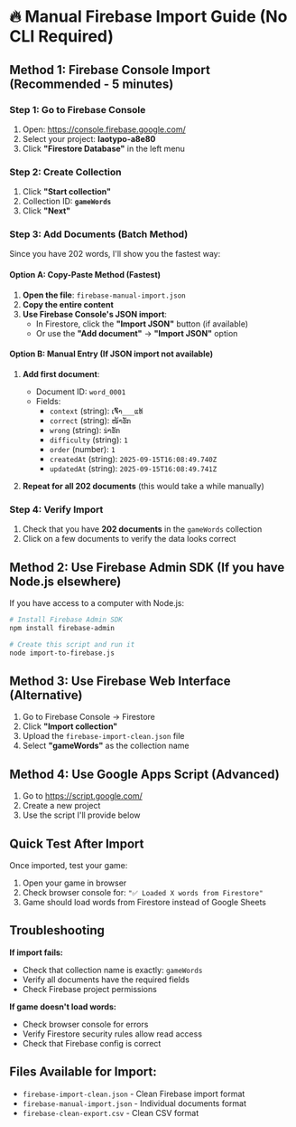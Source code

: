 # 🔥 Manual Firebase Import Guide (No CLI Required)

## Method 1: Firebase Console Import (Recommended - 5 minutes)

### Step 1: Go to Firebase Console
1. Open: https://console.firebase.google.com/
2. Select your project: **laotypo-a8e80**
3. Click **"Firestore Database"** in the left menu

### Step 2: Create Collection
1. Click **"Start collection"**
2. Collection ID: **`gameWords`**
3. Click **"Next"**

### Step 3: Add Documents (Batch Method)
Since you have 202 words, I'll show you the fastest way:

#### Option A: Copy-Paste Method (Fastest)
1. **Open the file**: `firebase-manual-import.json`
2. **Copy the entire content**
3. **Use Firebase Console's JSON import**:
   - In Firestore, click the **"Import JSON"** button (if available)
   - Or use the **"Add document"** → **"Import JSON"** option

#### Option B: Manual Entry (If JSON import not available)
1. **Add first document**:
   - Document ID: `word_0001`
   - Fields:
     - `context` (string): `ເຈົ້າ___ແທ້`
     - `correct` (string): `ໜ້າຮັກ`
     - `wrong` (string): `ນ່າຮັກ`
     - `difficulty` (string): `1`
     - `order` (number): `1`
     - `createdAt` (string): `2025-09-15T16:08:49.740Z`
     - `updatedAt` (string): `2025-09-15T16:08:49.741Z`

2. **Repeat for all 202 documents** (this would take a while manually)

### Step 4: Verify Import
1. Check that you have **202 documents** in the `gameWords` collection
2. Click on a few documents to verify the data looks correct

## Method 2: Use Firebase Admin SDK (If you have Node.js elsewhere)

If you have access to a computer with Node.js:

```bash
# Install Firebase Admin SDK
npm install firebase-admin

# Create this script and run it
node import-to-firebase.js
```

## Method 3: Use Firebase Web Interface (Alternative)

1. Go to Firebase Console → Firestore
2. Click **"Import collection"**
3. Upload the `firebase-import-clean.json` file
4. Select **"gameWords"** as the collection name

## Method 4: Use Google Apps Script (Advanced)

1. Go to https://script.google.com/
2. Create a new project
3. Use the script I'll provide below

## Quick Test After Import

Once imported, test your game:
1. Open your game in browser
2. Check browser console for: `"✅ Loaded X words from Firestore"`
3. Game should load words from Firestore instead of Google Sheets

## Troubleshooting

**If import fails:**
- Check that collection name is exactly: `gameWords`
- Verify all documents have the required fields
- Check Firebase project permissions

**If game doesn't load words:**
- Check browser console for errors
- Verify Firestore security rules allow read access
- Check that Firebase config is correct

## Files Available for Import:
- `firebase-import-clean.json` - Clean Firebase import format
- `firebase-manual-import.json` - Individual documents format  
- `firebase-clean-export.csv` - Clean CSV format